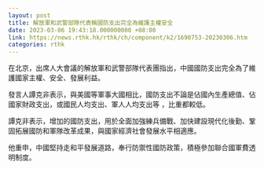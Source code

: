 ```yaml
---
layout: post
title: 解放軍和武警部隊代表稱國防支出完全為維護主權安全
date: 2023-03-06 19:43:18.000000000 +08:00
link: https://news.rthk.hk/rthk/ch/component/k2/1690753-20230306.htm
categories: rthk
---
```


在北京，出席人大會議的解放軍和武警部隊代表團指出，中國國防支出完全為了維護國家主權、安全、發展利益。 

發言人譚克非表示，與美國等軍事大國相比，國防支出不論是佔國內生產總值、佔國家財政支出，或國民人均支出、軍人人均支出等 ，比重都較低。
 
譚克非表示，增加的國防支出，用於全面加強練兵備戰、加快建設現代化後勤、鞏固拓展國防和軍隊改革成果，與國家經濟社會發展水平相適應。 

他重申，中國堅持走和平發展道路，奉行防禦性國防政策，積極參加聯合國軍費透明制度。 
  　
